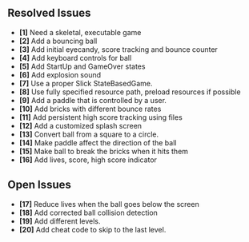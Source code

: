 ## Resolved Issues ##

- **[1]** Need a skeletal, executable game
- **[2]** Add a bouncing ball
- **[3]** Add initial eyecandy, score tracking and bounce counter
- **[4]** Add keyboard controls for ball
- **[5]** Add StartUp and GameOver states
- **[6]** Add explosion sound
- **[7]** Use a proper Slick StateBasedGame.
- **[8]** Use fully specified resource path, preload resources if possible
- **[9]** Add a paddle that is controlled by a user.
- **[10]** Add bricks with different bounce rates 
- **[11]** Add persistent high score tracking using files
- **[12]** Add a customized splash screen
- **[13]** Convert ball from a square to a circle.
- **[14]** Make paddle affect the direction of the ball
- **[15]** Make ball to break the bricks when it hits them
- **[16]** Add lives, score, high score indicator

## Open Issues ##

- **[17]** Reduce lives when the ball goes below the screen 
- **[18]** Add corrected ball collision detection
- **[19]** Add different levels.
- **[20]** Add cheat code to skip to the last level.